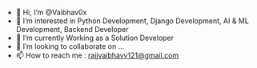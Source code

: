 - 👋 Hi, I’m @Vaibhav0x
- 👀 I’m interested in Python Development, Django Development, AI & ML Development, Backend Developer
- 🌱 I’m currently Working as a Solution Developer
- 💞️ I’m looking to collaborate on ...
- 📫 How to reach me : rajjvaibhavv121@gmail.com

<!---
Vaibhav0x/Vaibhav0x is a ✨ special ✨ repository because its `README.md` (this file) appears on your GitHub profile.
You can click the Preview link to take a look at your changes.
--->
